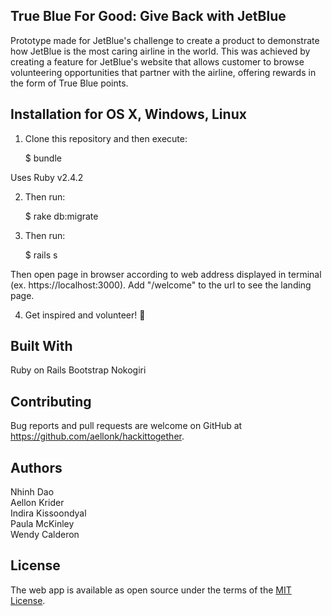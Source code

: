 ## True Blue For Good: Give Back with JetBlue
Prototype made for JetBlue's challenge to create a product to demonstrate how JetBlue is the most caring airline in the world. This was achieved by creating a feature for JetBlue's website that allows customer to browse volunteering opportunities that partner with the airline, offering rewards in the form of True Blue points.

## Installation for OS X, Windows, Linux
1. Clone this repository and then execute:

    $ bundle

Uses Ruby v2.4.2

2. Then run:
	
	$ rake db:migrate
	
3. Then run:

	$ rails s

Then open page in browser according to web address displayed in terminal (ex. https://localhost:3000). Add "/welcome" to the url to see the landing page. 

4. Get inspired and volunteer! :raised_hands:

## Built With
Ruby on Rails
Bootstrap
Nokogiri

## Contributing
Bug reports and pull requests are welcome on GitHub at https://github.com/aellonk/hackittogether.

## Authors
Nhinh Dao  
Aellon Krider  
Indira Kissoondyal  
Paula McKinley  
Wendy Calderon  

## License
The web app is available as open source under the terms of the [MIT License](https://opensource.org/licenses/MIT).



